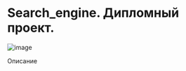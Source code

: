# Search_engine. Дипломный проект.
![image](https://user-images.githubusercontent.com/88770126/164973794-fb3a2b49-4b48-4d88-a073-e42aaa0d54de.png)


Описание
